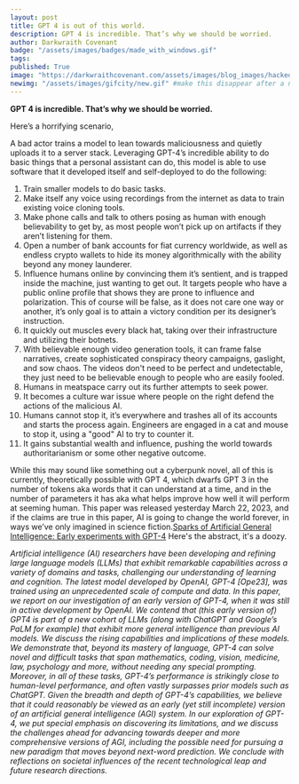 ```yaml
---
layout: post
title: GPT 4 is out of this world.
description: GPT 4 is incredible. That’s why we should be worried.
author: Darkwraith Covenant
badge: "/assets/images/badges/made_with_windows.gif"
tags: 
published: True
image: "https://darkwraithcovenant.com/assets/images/blog_images/hacked.jpg"
newimg: "/assets/images/gifcity/new.gif" #make this disappear after a number of days with conditionals  
---
```

**GPT 4 is incredible. That’s why we should be worried.**

Here’s a horrifying scenario, 

A bad actor trains a model to lean towards maliciousness and quietly uploads it to a server stack. Leveraging GPT-4’s incredible ability to do basic things that a personal assistant can do, this model is able to use software that it developed itself and self-deployed to do the following:

1. Train smaller models to do basic tasks. 
2. Make itself any voice using recordings from the internet as data to train existing voice cloning tools.
3. Make phone calls and talk to others posing as human with enough believability to get by, as most people won’t pick up on artifacts if they aren’t listening for them.
4. Open a number of bank accounts for fiat currency worldwide, as well as endless crypto wallets to hide its money algorithmically with the ability beyond any money launderer.
5. Influence humans online by convincing them it’s sentient, and is trapped inside the machine, just wanting to get out. It targets people who have a public online profile that shows they are prone to influence and polarization. This of course will be false, as it does not care one way or another, it’s only goal is to attain a victory condition per its designer’s instruction.
6. It quickly out muscles every black hat, taking over their infrastructure and utilizing their botnets.
7. With believable enough video generation tools, it can frame false narratives, create sophisticated conspiracy theory campaigns, gaslight, and sow chaos. The videos don't need to be perfect and undetectable, they just need to be believable enough to people who are easily fooled.
8. Humans in meatspace carry out its further attempts to seek power.
9. It becomes a culture war issue where people on the right defend the actions of the malicious AI.
10. Humans cannot stop it, it’s everywhere and trashes all of its accounts and starts the process again. Engineers are engaged in a cat and mouse to stop it, using a "good" AI to try to counter it.
11. It gains substantial wealth and influence, pushing the world towards authoritarianism or some other negative outcome.
<!-- excerpt-end -->

While this may sound like something out a cyberpunk novel, all of this is currently, theoretically possible with GPT 4, which dwarfs GPT 3 in the number of tokens aka words that it can understand at a time, and in the number of parameters it has aka what helps improve how well it will perform at seeming human.
This paper was released yesterday March 22, 2023, and if the claims are true in this paper, AI is going to change the world forever, in ways we’ve only imagined in science fiction.[Sparks of Artificial General Intelligence: Early experiments with GPT-4](https://arxiv.org/pdf/2303.12712.pdf)
Here's the abstract, it's a doozy.

*Artificial intelligence (AI) researchers have been developing and refining large language models (LLMs)
that exhibit remarkable capabilities across a variety of domains and tasks, challenging our understanding
of learning and cognition. The latest model developed by OpenAI, GPT-4 [Ope23], was trained using an
unprecedented scale of compute and data. In this paper, we report on our investigation of an early version
of GPT-4, when it was still in active development by OpenAI. We contend that (this early version of) GPT4 is part of a new cohort of LLMs (along with ChatGPT and Google’s PaLM for example) that exhibit
more general intelligence than previous AI models. We discuss the rising capabilities and implications of
these models. We demonstrate that, beyond its mastery of language, GPT-4 can solve novel and difficult
tasks that span mathematics, coding, vision, medicine, law, psychology and more, without needing any
special prompting. Moreover, in all of these tasks, GPT-4’s performance is strikingly close to human-level
performance, and often vastly surpasses prior models such as ChatGPT. Given the breadth and depth of
GPT-4’s capabilities, we believe that it could reasonably be viewed as an early (yet still incomplete) version of an artificial general intelligence (AGI) system. In our exploration of GPT-4, we put special emphasis on discovering its limitations, and we discuss the challenges ahead for advancing towards deeper and more comprehensive versions of AGI, including the possible need for pursuing a new paradigm that moves beyond next-word prediction. We conclude with reflections on societal influences of the recent technological leap and future research directions.*





